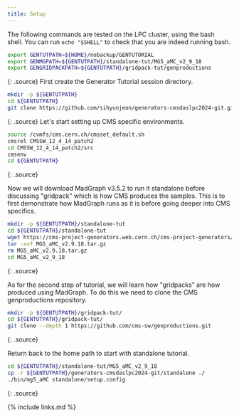 ```yaml
---
title: Setup
---
```

The following commands are tested on the LPC cluster, using the bash shell.
You can run `echo "$SHELL"` to check that you are indeed running bash.
~~~bash
export GENTUTPATH=${HOME}/nobackup/GENTUTORIAL
export GENMGPATH=${GENTUTPATH}/standalone-tut/MG5_aMC_v2_9_18
export GENGRIDPACKPATH=${GENTUTPATH}/gridpack-tut/genproductions
~~~
{: .source}
First create the Generator Tutorial session directory.
~~~bash
mkdir -p ${GENTUTPATH}
cd ${GENTUTPATH}
git clone https://github.com/sihyunjeon/generators-cmsdaslpc2024-git.git
~~~
{: .source}
Let's start setting up CMS specific environments.
~~~bash
source /cvmfs/cms.cern.ch/cmsset_default.sh
cmsrel CMSSW_12_4_14_patch2
cd CMSSW_12_4_14_patch2/src
cmsenv
cd ${GENTUTPATH}
~~~
{: .source}

Now we will download MadGraph v3.5.2 to run it standalone before discussing "gridpack" which is how CMS produces the samples.
This is to first demonstrate how MadGraph runs as it is before going deeper into CMS specifics.
~~~bash
mkdir -p ${GENTUTPATH}/standalone-tut
cd ${GENTUTPATH}/standalone-tut
wget https://cms-project-generators.web.cern.ch/cms-project-generators/MG5_aMC_v2.9.18.tar.gz
tar -xvf MG5_aMC_v2.9.18.tar.gz
rm MG5_aMC_v2.9.18.tar.gz
cd MG5_aMC_v2_9_18
~~~
{: .source}

As for the second step of tutorial, we will learn how "gridpacks" are how produced using MadGraph.
To do this we need to clone the CMS genproductions repository.
~~~bash
mkdir -p ${GENTUTPATH}/gridpack-tut/
cd ${GENTUTPATH}/gridpack-tut/
git clone --depth 1 https://github.com/cms-sw/genproductions.git
~~~
{: .source}

Return back to the home path to start with standalone tutorial.
~~~bash
cd ${GENTUTPATH}/standalone-tut/MG5_aMC_v2_9_18
cp -r ${GENTUTPATH}/generators-cmsdaslpc2024-git/standalone ./
./bin/mg5_aMC standalone/setup.config
~~~
{: .source}

{% include links.md %}
